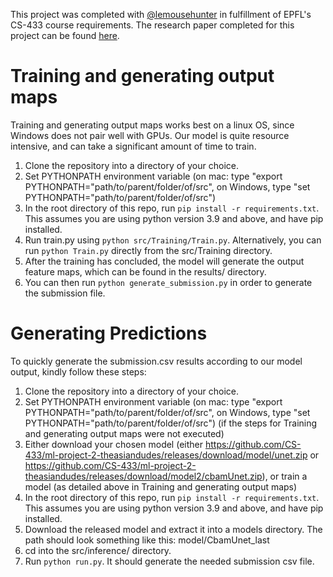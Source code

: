 This project was completed with [@lemousehunter](https://github.com/lemousehunter) in fulfillment of EPFL's CS-433 course requirements. The research paper completed for this project can be found [here](https://github.com/wph12/road-segmentation/blob/13819bef8467e8e7acc9d10a78f85c3bafb67df0/CBAM2UNET_REPORT.pdf). 

# Training and generating output maps #
Training and generating output maps works best on a linux OS, since Windows does not pair well with GPUs. Our model is quite resource intensive, and can take a significant amount of time to train. 
1. Clone the repository into a directory of your choice.
2. Set PYTHONPATH environment variable (on mac: type "export PYTHONPATH="path/to/parent/folder/of/src", on Windows, type "set PYTHONPATH="path/to/parent/folder/of/src")
3. In the root directory of this repo, run `pip install -r requirements.txt`. This assumes you are using python version 3.9 and above, and have pip installed.
4. Run train.py using `python src/Training/Train.py`. Alternatively, you can run `python Train.py` directly from the src/Training directory.
5. After the training has concluded, the model will generate the output feature maps, which can be found in the results/ directory.
6. You can then run `python generate_submission.py` in order to generate the submission file.

# Generating Predictions #
To quickly generate the submission.csv results according to our model output, kindly follow these steps:
1. Clone the repository into a directory of your choice.
2. Set PYTHONPATH environment variable (on mac: type "export PYTHONPATH="path/to/parent/folder/of/src", on Windows, type "set PYTHONPATH="path/to/parent/folder/of/src") (if the steps for Training and generating output maps were not executed)
3. Either download your chosen model (either https://github.com/CS-433/ml-project-2-theasiandudes/releases/download/model/unet.zip or https://github.com/CS-433/ml-project-2-theasiandudes/releases/download/model2/cbamUnet.zip), or train a model (as detailed above in Training and generating output maps) 
4. In the root directory of this repo, run `pip install -r requirements.txt`. This assumes you are using python version 3.9 and above, and have pip installed.
5. Download the released model and extract it into a models directory. The path should look something like this: model/CbamUnet_last
6. cd into the src/inference/ directory.
7. Run `python run.py`. It should generate the needed submission csv file.

